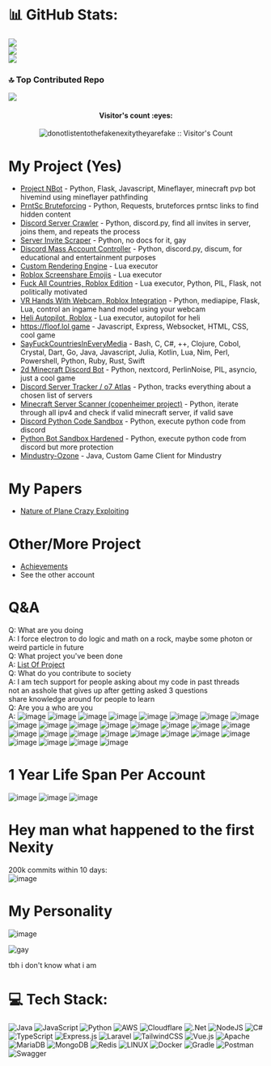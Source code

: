 # 📊 GitHub Stats:
![](https://github-readme-stats.vercel.app/api?username=NexitySecond&theme=dark&hide_border=false&include_all_commits=true&count_private=true)<br/>
![](https://github-readme-streak-stats.herokuapp.com/?user=NexitySecond&theme=dark&hide_border=false)<br/>
![](https://github-readme-stats.vercel.app/api/top-langs/?username=NexitySecond&theme=dark&hide_border=false&include_all_commits=true&count_private=true&layout=compact)

### 🔝 Top Contributed Repo
![](https://github-contributor-stats.vercel.app/api?username=NexitySecond&limit=5&theme=dark&combine_all_yearly_contributions=true)

<h4 align="center">Visitor's count :eyes:</h4>
<p align="center"><img src="https://profile-counter.glitch.me/%7Bdonotlistentothefakenexitytheyarefake%7D/count.svg" alt="donotlistentothefakenexitytheyarefake :: Visitor's Count" /></p>

# My Project (Yes)
- [Project NBot](https://github.com/o7-Fire/General/tree/master/Projects/Project-NBot) - Python, Flask, Javascript, Mineflayer, minecraft pvp bot hivemind using mineflayer pathfinding
- [PrntSc Bruteforcing](https://github.com/o7-Fire/General/tree/master/Projects/Project-PrntSc) - Python, Requests, bruteforces prntsc links to find hidden content
- [Discord Server Crawler](https://github.com/o7-Fire/General/tree/master/Projects/Project-DSC) - Python, discord.py, find all invites in server, joins them, and repeats the process
- [Server Invite Scraper](https://github.com/o7-Fire/General/tree/master/Misc/server-invite-scraper) - Python, no docs for it, gay
- [Discord Mass Account Controller](https://github.com/o7-Fire/General/tree/master/Bots/DiscordIsAmazing) - Python, discord.py, discum, for educational and entertainment purposes
- [Custom Rendering Engine](https://github.com/o7-Fire/Roblox-4/tree/main/rate-my-avatar/rendering) - Lua executor
- [Roblox Screenshare Emojis](https://github.com/o7-Fire/Roblox-4/blob/main/rate-my-avatar/screenshare.lua) - Lua executor
- [Fuck All Countries, Roblox Edition](https://github.com/o7-Fire/Roblox-4/tree/main/rate-my-avatar/fuck-all-countries) - Lua executor, Python, PIL, Flask, not politically motivated
- [VR Hands With Webcam, Roblox Integration](https://github.com/o7-Fire/Roblox-4/tree/main/plane-crazy/vrhand) - Python, mediapipe, Flask, Lua, control an ingame hand model using your webcam
- [Heli Autopilot, Roblox](https://github.com/o7-Fire/Roblox-4/tree/main/plane-crazy/autopilot_for_heli) - Lua executor, autopilot for heli
- [https://floof.lol game](https://github.com/o7-Fire/floof-lol) - Javascript, Express, Websocket, HTML, CSS, cool game
- [SayFuckCountriesInEveryMedia](https://github.com/o7-Fire/SayFuckCountriesInEveryMedia) - Bash, C, C#, ++, Clojure, Cobol, Crystal, Dart, Go, Java, Javascript, Julia, Kotlin, Lua, Nim, Perl, Powershell, Python, Ruby, Rust, Swift
- [2d Minecraft Discord Bot](https://github.com/o7-Fire/discord-projects/tree/main/2d-minecraft) - Python, nextcord, PerlinNoise, PIL, asyncio, just a cool game
- [Discord Server Tracker / o7 Atlas](https://github.com/o7-Fire/Discord-Server-Tracker) - Python, tracks everything about a chosen list of servers
- [Minecraft Server Scanner (copenheimer project)](https://github.com/o7-Fire/intentional-flaw) - Python, iterate through all ipv4 and check if valid minecraft server, if valid save
- [Discord Python Code Sandbox](https://github.com/o7-Fire/Discord-Bots/blob/main/o7python.py) - Python, execute python code from discord
- [Python Bot Sandbox Hardened](https://github.com/o7-Fire/o7-Experimental-Python-Bot) - Python, execute python code from discord but more protection
- [Mindustry-Ozone](https://github.com/o7-Fire/Ozone-Mindustry) - Java, Custom Game Client for Mindustry

# My Papers
- [Nature of Plane Crazy Exploiting](https://github.com/NexitySecond/dumpster/blob/main/Nature%20of%20Plane%20Crazy%20Exploiting%2C%20Nexity%20Second.pdf)
# Other/More Project
- [Achievements](https://github.com/o7-Fire/Achievements)
- See the other account

<!-- Proudly created with GPRM ( https://gprm.itsvg.in ) -->
# Q&A
Q: What are you doing\
A: I force electron to do logic and math on a rock, maybe some photon or weird particle in future\
Q: What project you've been done\
A: [List Of Project](list-of-project.md)\
Q: What do you contribute to society\
A: I am tech support for people asking about my code in past threads\
    not an asshole that gives up after getting asked 3 questions\
    share knowledge around for people to learn\
Q: Are you a who are you\
A: ![image](https://github.com/NexitySecond/NexitySecond/assets/89518595/6cffd2b6-3fa1-4ab9-a5cc-dfa13190f642)
![image](https://github.com/NexitySecond/NexitySecond/assets/89518595/ddc5a767-e2c1-4d04-8db2-303b9d99537d)
![image](https://github.com/NexitySecond/NexitySecond/assets/89518595/bcfaab74-ae36-4f15-b0cb-6d47348b7d71)
![image](https://github.com/NexitySecond/NexitySecond/assets/89518595/4ddf93cd-0965-4f23-b8ea-6bf7a34edb68)
![image](https://github.com/NexitySecond/NexitySecond/assets/89518595/7176c162-9711-465d-9642-17623293e174)
![image](https://github.com/NexitySecond/NexitySecond/assets/89518595/8c3ef341-5203-41cc-ad17-468208296d1e)
![image](https://github.com/NexitySecond/NexitySecond/assets/89518595/d8f0acd7-88dc-4195-894c-ada9396d9e1d)
![image](https://github.com/NexitySecond/NexitySecond/assets/89518595/c89fe6fe-82b8-45d8-87a1-3be03d64124c)
![image](https://github.com/NexitySecond/NexitySecond/assets/89518595/57ccfc68-8460-4277-af2a-faa3bff4231b)
![image](https://github.com/NexitySecond/NexitySecond/assets/89518595/faf1e245-27df-4e01-93c3-817a61aa4c79)
![image](https://github.com/NexitySecond/NexitySecond/assets/89518595/27f3ac24-0589-498c-8d3c-e33ab83e362a)
![image](https://github.com/NexitySecond/NexitySecond/assets/89518595/5fe78e7e-2b66-4c7f-bc21-b93fc578f224)
![image](https://github.com/NexitySecond/NexitySecond/assets/89518595/fa47e547-5a5d-4c67-a3bd-54b4cad74747)
![image](https://github.com/NexitySecond/NexitySecond/assets/89518595/699f8f26-94d9-4b32-b765-525dd1a5f97c)
![image](https://github.com/NexitySecond/NexitySecond/assets/89518595/9c8c5cd4-b420-464e-a3f9-3bbc486404c8)
![image](https://github.com/NexitySecond/NexitySecond/assets/89518595/b4ef5774-6e60-46f6-9efe-2f784e737701)
![image](https://github.com/NexitySecond/NexitySecond/assets/89518595/af56d4e8-e797-4f90-97cc-f3ab38ab3347)
![image](https://github.com/NexitySecond/NexitySecond/assets/89518595/0a415cbd-86ee-4e9a-a8bf-77e7cf764237)
![image](https://github.com/NexitySecond/NexitySecond/assets/89518595/853d428d-71c5-4265-ade6-fa14443cbb52)
![image](https://github.com/NexitySecond/NexitySecond/assets/89518595/fecce88d-fe9f-470d-8e9d-e18a8ead5cff)
![image](https://github.com/NexitySecond/NexitySecond/assets/89518595/a3cd574a-f328-43bb-a3f3-b8d30449e119)
![image](https://github.com/NexitySecond/NexitySecond/assets/89518595/cddb984f-2507-4899-9037-63e675bd2ddf)
![image](https://github.com/NexitySecond/NexitySecond/assets/89518595/a1619eeb-c28e-4e82-b7ec-6a2b9a14c2df)
![image](https://github.com/NexitySecond/NexitySecond/assets/89518595/8c168503-2fd0-4bb6-81c9-f7111291a21c)
![image](https://github.com/NexitySecond/NexitySecond/assets/89518595/2750d60d-98b1-414a-a77b-7e8aea861795)
![image](https://github.com/NexitySecond/NexitySecond/assets/89518595/dc2f694c-20fb-4ccb-8d61-0967b207cd94)
![image](https://github.com/NexitySecond/NexitySecond/assets/89518595/7eecafdb-75b7-4e18-9175-caa025304ef7)
![image](https://github.com/NexitySecond/NexitySecond/assets/89518595/12f3e942-9b67-4017-9d8a-5ac5ee8f94b9)

# 1 Year Life Span Per Account

![image](https://github.com/NexitySecond/NexitySecond/assets/89518595/38bff7c3-ea05-49a2-b4b0-e61799d8dc70)
![image](https://github.com/NexitySecond/NexitySecond/assets/89518595/325ed59d-8d53-4117-bb99-5d26e6140c3e)
![image](https://github.com/NexitySecond/NexitySecond/assets/89518595/1251a03a-02ed-4beb-a801-9373bb81e727)

# Hey man what happened to the first Nexity

200k commits within 10 days: \
![image](https://github.com/NexitySecond/NexitySecond/assets/89518595/bbe20607-ada4-4000-8176-d3ca664bcffd)

# My Personality

![image](https://github.com/NexitySecond/NexitySecond/assets/89518595/20ddb7da-cab9-4e4d-b85f-4fa74f87a45b)






![gay](https://cdn.discordapp.com/attachments/734043019665473627/752143437272449125/IMG_20200906_192838.jpg)

tbh i don't know what i am


# 💻 Tech Stack:
![Java](https://img.shields.io/badge/java-%23ED8B00.svg?style=for-the-badge&logo=java&logoColor=white) ![JavaScript](https://img.shields.io/badge/javascript-%23323330.svg?style=for-the-badge&logo=javascript&logoColor=%23F7DF1E) ![Python](https://img.shields.io/badge/python-3670A0?style=for-the-badge&logo=python&logoColor=ffdd54) ![AWS](https://img.shields.io/badge/AWS-%23FF9900.svg?style=for-the-badge&logo=amazon-aws&logoColor=white) ![Cloudflare](https://img.shields.io/badge/Cloudflare-F38020?style=for-the-badge&logo=Cloudflare&logoColor=white) ![.Net](https://img.shields.io/badge/.NET-5C2D91?style=for-the-badge&logo=.net&logoColor=white) ![NodeJS](https://img.shields.io/badge/node.js-6DA55F?style=for-the-badge&logo=node.js&logoColor=white) ![C#](https://img.shields.io/badge/c%23-%23239120.svg?style=for-the-badge&logo=c-sharp&logoColor=white) ![TypeScript](https://img.shields.io/badge/typescript-%23007ACC.svg?style=for-the-badge&logo=typescript&logoColor=white) ![Express.js](https://img.shields.io/badge/express.js-%23404d59.svg?style=for-the-badge&logo=express&logoColor=%2361DAFB) ![Laravel](https://img.shields.io/badge/laravel-%23FF2D20.svg?style=for-the-badge&logo=laravel&logoColor=white) ![TailwindCSS](https://img.shields.io/badge/tailwindcss-%2338B2AC.svg?style=for-the-badge&logo=tailwind-css&logoColor=white) ![Vue.js](https://img.shields.io/badge/vuejs-%2335495e.svg?style=for-the-badge&logo=vuedotjs&logoColor=%234FC08D) ![Apache](https://img.shields.io/badge/apache-%23D42029.svg?style=for-the-badge&logo=apache&logoColor=white) ![MariaDB](https://img.shields.io/badge/MariaDB-003545?style=for-the-badge&logo=mariadb&logoColor=white) ![MongoDB](https://img.shields.io/badge/MongoDB-%234ea94b.svg?style=for-the-badge&logo=mongodb&logoColor=white) ![Redis](https://img.shields.io/badge/redis-%23DD0031.svg?style=for-the-badge&logo=redis&logoColor=white) ![LINUX](https://img.shields.io/badge/Linux-FCC624?style=for-the-badge&logo=linux&logoColor=black) ![Docker](https://img.shields.io/badge/docker-%230db7ed.svg?style=for-the-badge&logo=docker&logoColor=white) ![Gradle](https://img.shields.io/badge/Gradle-02303A.svg?style=for-the-badge&logo=Gradle&logoColor=white) ![Postman](https://img.shields.io/badge/Postman-FF6C37?style=for-the-badge&logo=postman&logoColor=white) ![Swagger](https://img.shields.io/badge/-Swagger-%23Clojure?style=for-the-badge&logo=swagger&logoColor=white)

